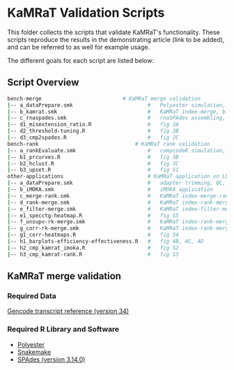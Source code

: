 # KaMRaT Validation Scripts

This folder collects the scripts that validate KaMRaT's functionality. These scripts reproduce the results in the demonstrating article (link to be added), and can be referred to as well for example usage.

The different goals for each script are listed below:

## Script Overview

```bash
bench-merge		                     # KaMRaT merge validation
|-- a_dataPrepare.smk                        #   Polyester simulation, k-mer count table preparation
|-- b_kamrat.smk                             #   KaMRaT index-merge, blastn on KaMRaT contigs
|-- c_rnaspades.smk                          #   rnaSPAdes assembling, blastn on rnaSPAdes contigs
|-- d1_misextension_ratio.R                  #   fig 2A
|-- d2_threshold-tuning.R                    #   fig 2B
|-- d3_cmp2spades.R                          #   fig 2C
bench-rank	                             # KaMRaT rank validation
|-- a_rankEvaluate.smk                       #   compcodeR simulation, KaMRaT index-rank
|-- b1_prcurves.R                            #   fig 3B
|-- b2_hclust.R                              #   fig 3C
|-- b3_upset.R                               #   fig S1
other-applications                           # KaMRaT application on LUADseo and PRADtcga datasets
|-- a_dataPrepare.smk                        #   adapter trimming, QC, and k-mer table preparation
|-- b_iMOKA.smk                              #   iMOKA application
|-- c_merge-rank.smk                         #   KaMRaT index-merge-rank (supervised)
|-- d_rank-merge.smk                         #   KaMRaT index-rank-merge (supervised)
|-- e_filter-merge.smk                       #   KaMRaT index-filter-merge
|-- e1_specctg-heatmap.R                     #   fig S5
|-- f_unsupv-rk-merge.smk                    #   KaMRaT index-rank-merge (unsupervised)
|-- g_corr-rk-merge.smk                      #   KaMRaT index-rank-merge (correlated features)
|-- g1_corr-heatmaps.R                       #   fig S4
|-- h1_barplots-efficiency-effectiveness.R   #   fig 4B, 4C, 4D
|-- h2_cmp_kamrat_imoka.R                    #   fig S2
|-- h3_cmp_kamrat-rank.R                     #   fig S3
```

## KaMRaT merge validation
### Required Data
[Gencode transcript reference (version 34)](https://ftp.ebi.ac.uk/pub/databases/gencode/Gencode_human/release_34/gencode.v34.transcripts.fa.gz)

### Required R Library and Software
- [Polyester](https://bioconductor.org/packages/release/bioc/html/polyester.html)
- [Snakemake](https://snakemake.readthedocs.io/en/stable/index.html)
- [SPAdes (version 3.14.0)](https://cab.spbu.ru/files/release3.14.0/manual.html#sec2.1)
